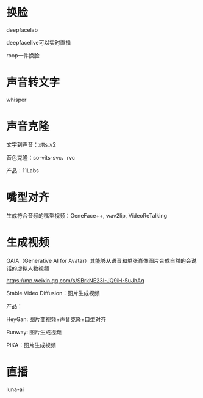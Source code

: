 # 换脸

deepfacelab

deepfacelive可以实时直播

roop一件换脸

# 声音转文字

whisper

# 声音克隆

文字到声音：xtts_v2

音色克隆：so-vits-svc、rvc

产品：11Labs

# 嘴型对齐

生成符合音频的嘴型视频：GeneFace++, wav2lip, VideoReTalking

# 生成视频

GAIA（Generative AI for Avatar）其能够从语音和单张肖像图片合成自然的会说话的虚拟人物视频

https://mp.weixin.qq.com/s/SBrkNE23I-JQ9iH-5uJhAg

Stable Video Diffusion：图片生成视频



产品：

HeyGan: 图片变视频+声音克隆+口型对齐

Runway: 图片生成视频

PIKA：图片生成视频



# 直播

luna-ai

